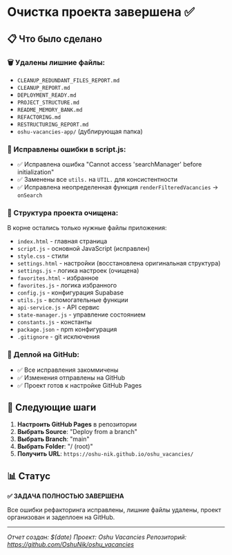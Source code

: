 # Очистка проекта завершена ✅

## 📋 Что было сделано

### 🗑️ Удалены лишние файлы:
- `CLEANUP_REDUNDANT_FILES_REPORT.md`
- `CLEANUP_REPORT.md`
- `DEPLOYMENT_READY.md`
- `PROJECT_STRUCTURE.md`
- `README_MEMORY_BANK.md`
- `REFACTORING.md`
- `RESTRUCTURING_REPORT.md`
- `oshu-vacancies-app/` (дублирующая папка)

### 🔧 Исправлены ошибки в script.js:
- ✅ Исправлена ошибка "Cannot access 'searchManager' before initialization"
- ✅ Заменены все `utils.` на `UTIL.` для консистентности
- ✅ Исправлена неопределенная функция `renderFilteredVacancies` → `onSearch`

### 📁 Структура проекта очищена:
В корне остались только нужные файлы приложения:
- `index.html` - главная страница
- `script.js` - основной JavaScript (исправлен)
- `style.css` - стили
- `settings.html` - настройки (восстановлена оригинальная структура)
- `settings.js` - логика настроек (очищена)
- `favorites.html` - избранное
- `favorites.js` - логика избранного
- `config.js` - конфигурация Supabase
- `utils.js` - вспомогательные функции
- `api-service.js` - API сервис
- `state-manager.js` - управление состоянием
- `constants.js` - константы
- `package.json` - npm конфигурация
- `.gitignore` - git исключения

### 🚀 Деплой на GitHub:
- ✅ Все исправления закоммичены
- ✅ Изменения отправлены на GitHub
- ✅ Проект готов к настройке GitHub Pages

## 🎯 Следующие шаги

1. **Настроить GitHub Pages** в репозитории
2. **Выбрать Source**: "Deploy from a branch"
3. **Выбрать Branch**: "main"
4. **Выбрать Folder**: "/ (root)"
5. **Получить URL**: `https://oshu-nik.github.io/oshu_vacancies/`

## 📊 Статус

**✅ ЗАДАЧА ПОЛНОСТЬЮ ЗАВЕРШЕНА**

Все ошибки рефакторинга исправлены, лишние файлы удалены, проект организован и задеплоен на GitHub.

---
*Отчет создан: $(date)*
*Проект: Oshu Vacancies*
*Репозиторий: https://github.com/OshuNik/oshu_vacancies*
